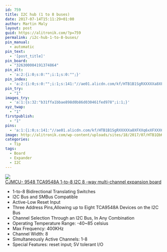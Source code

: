```yaml
---
id: 759
title: I2C hub (1 to 8 buses)
date: 2017-07-14T15:11:29+01:00
author: Martin Maly
layout: post
guid: https://alitronik.com/?p=759
permalink: /i2c-hub-1-to-8-buses/
pin_manual:
  - automatic
pin_text:
  - '[post_title]'
pin_board:
  - "326300004191374864"
pin_alt:
  - 'a:2:{i:0;s:0:"";i:1;s:0:"";}'
pin_index:
  - 'a:2:{i:0;s:0:"";i:1;s:141:"//ae01.alicdn.com/kf/HTB1B1SgRXXXXXa8XFXXq6xXFXXX6/CJMCU-9548-font-b-TCA9548A-b-font-1-to-8-I2C-8-way-multi-channel-expansion.jpg_220x220.jpg";}'
pin_try:
  - "1"
images_try:
  - 'a:1:{s:32:"b31ffa1bbae898d0b86d030461fed978";i:1;}'
xyz_twap:
  - "1"
firstpublish:
  - "1"
pins:
  - 'a:1:{i:0;s:141:"//ae01.alicdn.com/kf/HTB1B1SgRXXXXXa8XFXXq6xXFXXX6/CJMCU-9548-font-b-TCA9548A-b-font-1-to-8-I2C-8-way-multi-channel-expansion.jpg_220x220.jpg";}'
image: http://alitronik.com/wp-content/uploads/sites/18/2017/07/HTB1QbKxOVXXXXXvXpXXq6xXFXXXv.png
categories:
  - Tip
tags:
  - Board
  - Expander
  - I2C
---
```

<a href="http://s.click.aliexpress.com/e/IQ3fI2b" target="_parent"><img src="//ae01.alicdn.com/kf/HTB1B1SgRXXXXXa8XFXXq6xXFXXX6/CJMCU-9548-font-b-TCA9548A-b-font-1-to-8-I2C-8-way-multi-channel-expansion.jpg_220x220.jpg" /><span style="display: block;">CJMCU- 9548 TCA9548A 1-to-8 I2C 8 -way multi-channel expansion board</span></a>

  * 1-to-8 Bidirectional Translating Switches
  * I2C Bus and SMBus Compatible
  * Active-Low Reset Input
  * Three Address Pins,Allowing up to Eight TCA9548A Devices on the I2C Bus
  * Channel Selection Through an I2C Bus, In Any Combination
  * Operating Temperature Range: -40~85 celsius
  * Max Frequency: 400KHz
  * Channel Width: 8
  * Simultaneously Active Channels: 1-8
  * Special Features: reset input; 5V tolerant I/O